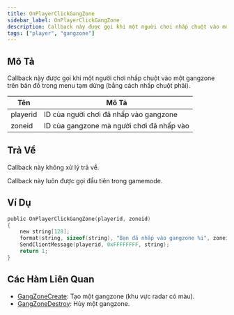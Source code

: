 ```yaml
---
title: OnPlayerClickGangZone
sidebar_label: OnPlayerClickGangZone
description: Callback này được gọi khi một người chơi nhấp chuột vào một gangzone trên bản đồ trong menu tạm dừng (bằng cách nhấp chuột phải).
tags: ["player", "gangzone"]
---
```


<VersionWarn name='callback' version='omp v1.1.0.2612' />

## Mô Tả

Callback này được gọi khi một người chơi nhấp chuột vào một gangzone trên bản đồ trong menu tạm dừng (bằng cách nhấp chuột phải).

| Tên       | Mô Tả                                                                           |
|-----------|---------------------------------------------------------------------------------|
| playerid  | ID của người chơi đã nhấp vào gangzone                                           |
| zoneid    | ID của gangzone mà người chơi đã nhấp vào                                         |

## Trả Về

Callback này không xử lý trả về.

Callback này luôn được gọi đầu tiên trong gamemode.

## Ví Dụ

```c
public OnPlayerClickGangZone(playerid, zoneid)
{
    new string[128];
    format(string, sizeof(string), "Bạn đã nhấp vào gangzone %i", zoneid);
    SendClientMessage(playerid, 0xFFFFFFFF, string);
    return 1;
}
```

## Các Hàm Liên Quan

- [GangZoneCreate](../functions/GangZoneCreate): Tạo một gangzone (khu vực radar có màu).
- [GangZoneDestroy](../functions/GangZoneDestroy): Hủy một gangzone.